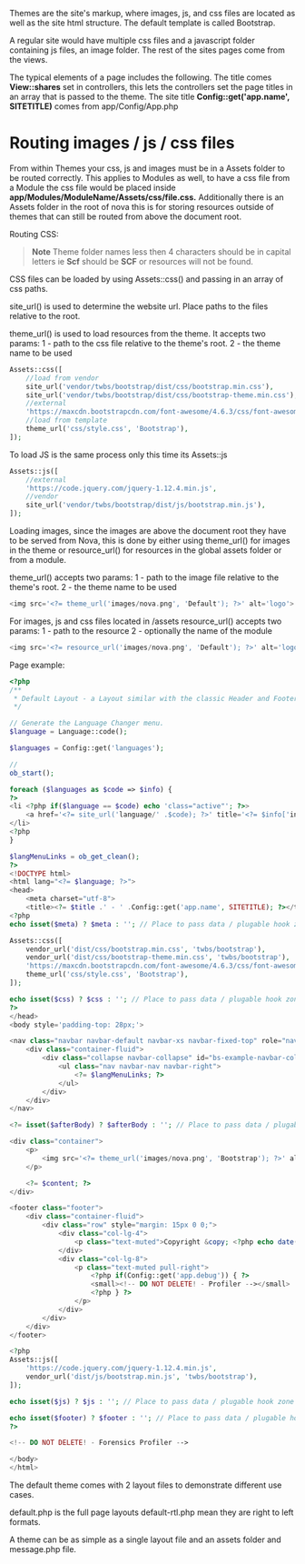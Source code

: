 Themes are the site's markup, where images, js, and css files are located as well as the site html structure. The default template is called Bootstrap.

A regular site would have multiple css files and a javascript folder containing js files, an image folder. The rest of the sites pages come from the views.

The typical elements of a page includes the following. The title comes **View::shares** set in controllers, this lets the controllers set the page titles in an array that is passed to the theme. The site title **Config::get('app.name', SITETITLE)** comes from app/Config/App.php 

# Routing images / js / css files
From within Themes your css, js and images must be in a Assets folder to be routed correctly. This applies to Modules as well, to have a css file from a Module the css file would be placed inside **app/Modules/ModuleName/Assets/css/file.css.** Additionally there is an Assets folder in the root of nova this is for storing resources outside of themes that can still be routed from above the document root.

Routing CSS:

>**Note** Theme folder names less then 4 characters should be in capital letters ie **Scf** should be **SCF** or resources will not be found.

CSS files can be loaded by using Assets::css() and passing in an array of css paths.

site_url() is used to determine the website url. Place paths to the files relative to the root.

theme_url() is used to load resources from the theme. It accepts two params:
1 - path to the css file relative to the theme's root.
2 - the theme name to be used

```php
Assets::css([
    //load from vendor
    site_url('vendor/twbs/bootstrap/dist/css/bootstrap.min.css'),
    site_url('vendor/twbs/bootstrap/dist/css/bootstrap-theme.min.css'),
    //external
    'https://maxcdn.bootstrapcdn.com/font-awesome/4.6.3/css/font-awesome.min.css',
    //load from template
    theme_url('css/style.css', 'Bootstrap'),
]);
```

To load JS is the same process only this time its Assets::js

```php
Assets::js([
    //external
    'https://code.jquery.com/jquery-1.12.4.min.js',
    //vendor
    site_url('vendor/twbs/bootstrap/dist/js/bootstrap.min.js'),
]);
```

Loading images, since the images are above the document root they have to be served from Nova, this is done by either using theme_url() for images in the theme or resource_url() for resources in the global assets folder or from a module.

theme_url() accepts two params:
1 - path to the image file relative to the theme's root.
2 - the theme name to be used

```php
<img src='<?= theme_url('images/nova.png', 'Default'); ?>' alt='logo'>
```

For images, js and css files located in /assets
resource_url() accepts two params:
1 - path to the resource
2 - optionally the name of the module

```php
<img src='<?= resource_url('images/nova.png', 'Default'); ?>' alt='logo'>
```


Page example:

```php
<?php
/**
 * Default Layout - a Layout similar with the classic Header and Footer files.
 */

// Generate the Language Changer menu.
$language = Language::code();

$languages = Config::get('languages');

//
ob_start();

foreach ($languages as $code => $info) {
?>
<li <?php if($language == $code) echo 'class="active"'; ?>>
    <a href='<?= site_url('language/' .$code); ?>' title='<?= $info['info']; ?>'><?= $info['name']; ?></a>
</li>
<?php
}

$langMenuLinks = ob_get_clean();
?>
<!DOCTYPE html>
<html lang="<?= $language; ?>">
<head>
    <meta charset="utf-8">
    <title><?= $title .' - ' .Config::get('app.name', SITETITLE); ?></title>
<?php
echo isset($meta) ? $meta : ''; // Place to pass data / plugable hook zone

Assets::css([
    vendor_url('dist/css/bootstrap.min.css', 'twbs/bootstrap'),
    vendor_url('dist/css/bootstrap-theme.min.css', 'twbs/bootstrap'),
    'https://maxcdn.bootstrapcdn.com/font-awesome/4.6.3/css/font-awesome.min.css',
    theme_url('css/style.css', 'Bootstrap'),
]);

echo isset($css) ? $css : ''; // Place to pass data / plugable hook zone
?>
</head>
<body style='padding-top: 28px;'>

<nav class="navbar navbar-default navbar-xs navbar-fixed-top" role="navigation">
    <div class="container-fluid">
        <div class="collapse navbar-collapse" id="bs-example-navbar-collapse-1">
            <ul class="nav navbar-nav navbar-right">
                <?= $langMenuLinks; ?>
            </ul>
        </div>
    </div>
</nav>

<?= isset($afterBody) ? $afterBody : ''; // Place to pass data / plugable hook zone ?>

<div class="container">
    <p>
        <img src='<?= theme_url('images/nova.png', 'Bootstrap'); ?>' alt='<?= Config::get('app.name', SITETITLE); ?>'>
    </p>

    <?= $content; ?>
</div>

<footer class="footer">
    <div class="container-fluid">
        <div class="row" style="margin: 15px 0 0;">
            <div class="col-lg-4">
                <p class="text-muted">Copyright &copy; <?php echo date('Y'); ?> <a href="http://www.novaframework.com/" target="_blank"><b>Nova Framework <?= $version; ?> / Kernel <?= VERSION; ?></b></a></p>
            </div>
            <div class="col-lg-8">
                <p class="text-muted pull-right">
                    <?php if(Config::get('app.debug')) { ?>
                    <small><!-- DO NOT DELETE! - Profiler --></small>
                    <?php } ?>
                </p>
            </div>
        </div>
    </div>
</footer>

<?php
Assets::js([
    'https://code.jquery.com/jquery-1.12.4.min.js',
    vendor_url('dist/js/bootstrap.min.js', 'twbs/bootstrap'),
]);

echo isset($js) ? $js : ''; // Place to pass data / plugable hook zone

echo isset($footer) ? $footer : ''; // Place to pass data / plugable hook zone
?>

<!-- DO NOT DELETE! - Forensics Profiler -->

</body>
</html>
```

The default theme comes with 2 layout files to demonstrate different use cases. 

default.php is the full page layouts 
default-rtl.php mean they are right to left formats.

A theme can be as simple as a single layout file and an assets folder and message.php file.
